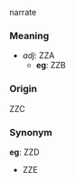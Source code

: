 narrate
### Meaning
+ _adj_: ZZA
    + __eg__: ZZB

### Origin

ZZC

### Synonym

__eg__: ZZD

+ ZZE


